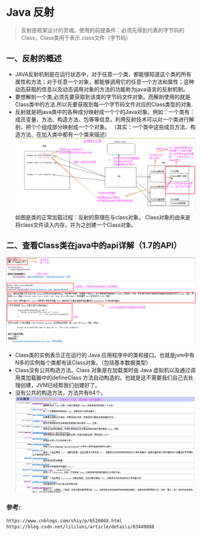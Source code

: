 Java 反射
======

>反射是框架设计的灵魂。使用的前提条件：必须先得到代表的字节码的Class，Class类用于表示.class文件（字节码）

一、反射的概述
------
* JAVA反射机制是在运行状态中，对于任意一个类，都能够知道这个类的所有属性和方法；对于任意一个对象，都能够调用它的任意一个方法和属性；这种动态获取的信息以及动态调用对象的方法的功能称为java语言的反射机制。
* 要想解剖一个类,必须先要获取到该类的字节码文件对象。而解剖使用的就是Class类中的方法.所以先要获取到每一个字节码文件对应的Class类型的对象.
* 反射就是把java类中的各种成分映射成一个个的Java对象。例如：一个类有：成员变量、方法、构造方法、包等等信息，利用反射技术可以对一个类进行解剖，把个个组成部分映射成一个个对象。
   （其实：一个类中这些成员方法、构造方法、在加入类中都有一个类来描述）
   ![class](http://github.com/xidianlina/java_practice/raw/master/picture/class.jpg)
   如图是类的正常加载过程：反射的原理在与class对象。
   Class对象的由来是将class文件读入内存，并为之创建一个Class对象。
  
二、查看Class类在java中的api详解（1.7的API） 
------
 ![class2](http://github.com/xidianlina/java_practice/raw/master/picture/class2.jpg)
  
*  Class类的实例表示正在运行的 Java 应用程序中的类和接口。也就是jvm中有N多的实例每个类都有该Class对象。（包括基本数据类型）
*  Class没有公共构造方法。Class 对象是在加载类时由 Java 虚拟机以及通过调用类加载器中的defineClass 方法自动构造的。也就是这不需要我们自己去处理创建，JVM已经帮我们创建好了。
*  没有公共的构造方法，方法共有64个。
  ![class3](http://github.com/xidianlina/java_practice/raw/master/picture/class3.jpg)
  
  
   
   
### 参考:
```
https://www.cnblogs.com/shiy/p/6526868.html
https://blog.csdn.net/lililuni/article/details/83449088
```